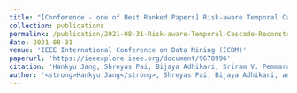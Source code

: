 ```yaml
---
title: "[Conference - one of Best Ranked Papers] Risk-aware Temporal Cascade Reconstruction to Detect Asymptomatic Cases"
collection: publications
permalink: /publication/2021-08-31-Risk-aware-Temporal-Cascade-Reconstruction-to-Detect-Asymptomatic-Cases
date: 2021-08-31
venue: 'IEEE International Conference on Data Mining (ICDM)'
paperurl: 'https://ieeexplore.ieee.org/document/9678996'
citation: 'Hankyu Jang, Shreyas Pai, Bijaya Adhikari, Sriram V. Pemmaraju. 2021. &quot;Risk-aware Temporal Cascade Reconstruction to Detect Asymptomatic Cases&quot; <i>IEEE ICDM</i>' 
author: '<strong>Hankyu Jang</strong>, Shreyas Pai, Bijaya Adhikari, and Sriram V. Pemmaraju'
---
```

